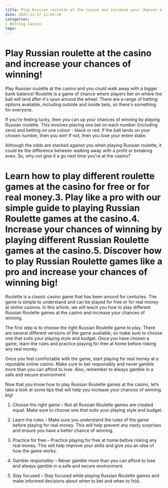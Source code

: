 ```yaml
---
title: Play Russian roulette at the casino and increase your chances of winning!
date: 2022-12-17 11:43:10
categories:
- Betting Casino
tags:
---
```



#  Play Russian roulette at the casino and increase your chances of winning!

Play Russian roulette at the casino and you could walk away with a bigger bank balance! Roulette is a game of chance where players bet on where the ball will land after it's spun around the wheel. There are a range of betting options available, including outside and inside bets, so there's something for everyone.

If you're feeling lucky, then you can up your chances of winning by playing Russian roulette. This involves placing one bet on each number (including zero) and betting on one colour - black or red. If the ball lands on your chosen number, then you win! If not, then you lose your entire stake.

Although the odds are stacked against you when playing Russian roulette, it could be the difference between walking away with a profit or breaking even. So, why not give it a go next time you're at the casino?

#  Learn how to play different roulette games at the casino for free or for real money.3. Play like a pro with our simple guide to playing Russian Roulette games at the casino.4. Increase your chances of winning by playing different Russian Roulette games at the casino.5. Discover how to play Russian Roulette games like a pro and increase your chances of winning big!

 Roulette is a classic casino game that has been around for centuries. The game is simple to understand and can be played for free or for real money at online casinos. In this article, we will teach you how to play different Russian Roulette games at the casino and increase your chances of winning.

The first step is to choose the right Russian Roulette game to play. There are several different versions of the game available, so make sure to choose one that suits your playing style and budget. Once you have chosen a game, learn the rules and practice playing for free at home before risking any real money.

Once you feel comfortable with the game, start playing for real money at a reputable online casino. Make sure to bet responsibly and never gamble more than you can afford to lose. Also, remember to always gamble in a safe and secure environment.

Now that you know how to play Russian Roulette games at the casino, let’s take a look at some tips that will help you increase your chances of winning big!

1. Choose the right game – Not all Russian Roulette games are created equal. Make sure to choose one that suits your playing style and budget.

2. Learn the rules – Make sure you understand the rules of the game before playing for real money. This will help prevent any nasty surprises and ensure you have a better chance of winning.

3. Practice for free – Practice playing for free at home before risking any real money. This will help improve your skills and give you an idea of how the game works.

4. Gamble responsibly – Never gamble more than you can afford to lose and always gamble in a safe and secure environment.

5. Stay focused – Stay focused while playing Russian Roulette games and make informed decisions about when to bet and when to fold.